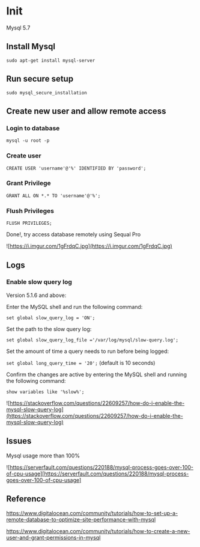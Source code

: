 # Init

Mysql 5.7

## Install Mysql

`sudo apt-get install mysql-server`

## Run secure setup

`sudo mysql_secure_installation`

## Create new user and allow remote access

### Login to database

`mysql -u root -p`

### Create user

`CREATE USER 'username'@'%' IDENTIFIED BY 'password';`

### Grant Privilege

`GRANT ALL ON *.* TO 'username'@'%';`

### Flush Privileges

`FLUSH PRIVILEGES;`

Done!, try access database remotely using Sequal Pro

![https://i.imgur.com/1gFrdqC.jpg](https://i.imgur.com/1gFrdqC.jpg)

## Logs

### Enable slow query log

Version 5.1.6 and above:

Enter the MySQL shell and run the following command:

`set global slow_query_log = 'ON';`

Set the path to the slow query log:

`set global slow_query_log_file ='/var/log/mysql/slow-query.log';`

Set the amount of time a query needs to run before being logged:

`set global long_query_time = '20';` (default is 10 seconds)

Confirm the changes are active by entering the MySQL shell and running the following command:

`show variables like '%slow%';`

![https://stackoverflow.com/questions/22609257/how-do-i-enable-the-mysql-slow-query-log](https://stackoverflow.com/questions/22609257/how-do-i-enable-the-mysql-slow-query-log)

## Issues

Mysql usage more than 100%

![https://serverfault.com/questions/220188/mysql-process-goes-over-100-of-cpu-usage][https://serverfault.com/questions/220188/mysql-process-goes-over-100-of-cpu-usage]

## Reference

https://www.digitalocean.com/community/tutorials/how-to-set-up-a-remote-database-to-optimize-site-performance-with-mysql

https://www.digitalocean.com/community/tutorials/how-to-create-a-new-user-and-grant-permissions-in-mysql
